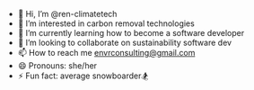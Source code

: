 - 👋 Hi, I’m @ren-climatetech
- 👀 I’m interested in carbon removal technologies
- 🌱 I’m currently learning how to become a software developer
- 💞️ I’m looking to collaborate on sustainability software dev
- 📫 How to reach me envrconsulting@gmail.com
- 😄 Pronouns: she/her
- ⚡ Fun fact: average snowboarder🏂
<!---
ren-climatetech/ren-climatetech is a ✨ special ✨ repository because its `README.md` (this file) appears on your GitHub profile.
You can click the Preview link to take a look at your changes.
--->
